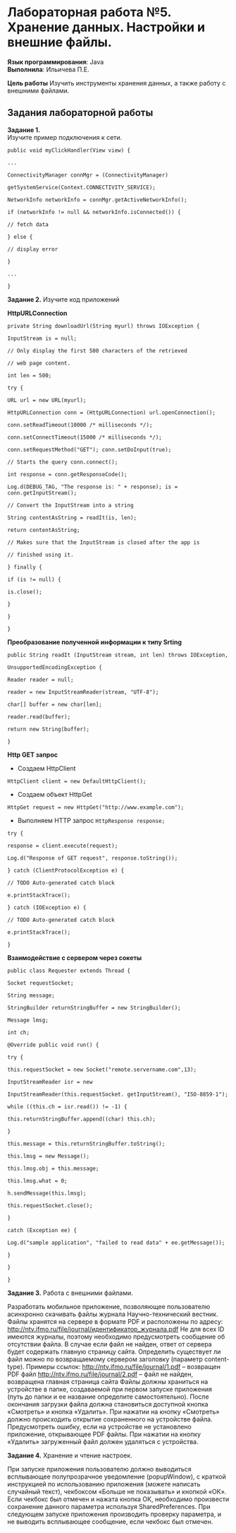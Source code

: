 # Лабораторная работа №5. Хранение данных. Настройки и внешние файлы.
**Язык программирования**: Java  
**Выполнила**: Ильичева П.Е.

**Цель работы**
Изучить инструменты хранения данных, а также работу с внешними 
файлами. 

## Задания лабораторной работы 
**Задание 1.**  
Изучите пример подключения к сети. 

`public void myClickHandler(View view) {` 

`...` 

`ConnectivityManager connMgr = (ConnectivityManager)` 

`getSystemService(Context.CONNECTIVITY_SERVICE);` 

`NetworkInfo networkInfo = connMgr.getActiveNetworkInfo();`

`if (networkInfo != null && networkInfo.isConnected()) {`

`// fetch data` 

`} else {`

`// display error` 

`}`

`...` 

`}`

**Задание 2.**
Изучите код приложений 

**HttpURLConnection**

`private String downloadUrl(String myurl) throws IOException {`

`InputStream is = null;`

`// Only display the first 500 characters of the retrieved` 

`// web page content.` 

`int len = 500;` 

`try {`

`URL url = new URL(myurl);` 

`HttpURLConnection conn = (HttpURLConnection) url.openConnection();`

`conn.setReadTimeout(10000 /* milliseconds */);` 

`conn.setConnectTimeout(15000 /* milliseconds */);` 

`conn.setRequestMethod("GET"); conn.setDoInput(true);`

`// Starts the query conn.connect();` 

`int response = conn.getResponseCode();` 

`Log.d(DEBUG_TAG, "The response is: " + response); is = conn.getInputStream();` 

`// Convert the InputStream into a string` 

`String contentAsString = readIt(is, len);` 

`return contentAsString;` 

`// Makes sure that the InputStream is closed after the app is` 

`// finished using it.` 

`} finally {`

`if (is != null) {` 

`is.close();` 

`}` 

`}` 

`}`

**Преобразование полученной информации к типу Srting**

`public String readIt (InputStream stream, int len) throws IOException,` 

`UnsupportedEncodingException {` 

`Reader reader = null; `

`reader = new InputStreamReader(stream, "UTF-8");` 

`char[] buffer = new char[len];`

`reader.read(buffer);`

`return new String(buffer);` 

`}`

**Http GET запрос**

- Создаем HttpClient 

`HttpClient client = new DefaultHttpClient();` 

- Создаем объект HttpGet 

`HttpGet request = new HttpGet("http://www.example.com");` 

- Выполняем HTTP запрос 
`HttpResponse response;`

`try {` 

`response = client.execute(request);` 

`Log.d("Response of GET request", response.toString());` 

`} catch (ClientProtocolException e) {` 

`// TODO Auto-generated catch block` 

`e.printStackTrace();` 

`} catch (IOException e) {`

`// TODO Auto-generated catch block` 

`e.printStackTrace();` 

`}` 

**Взаимодействие с сервером через сокеты**

`public class Requester extends Thread {` 

`Socket requestSocket;` 

`String message;` 

`StringBuilder returnStringBuffer = new StringBuilder();` 

`Message lmsg;` 

`int ch;` 

`@Override public void run() {` 

`try {` 

`this.requestSocket = new Socket("remote.servername.com",13);` 

`InputStreamReader isr = new` 

`InputStreamReader(this.requestSocket. getInputStream(), "ISO-8859-1");` 

`while ((this.ch = isr.read()) != -1) {` 

`this.returnStringBuffer.append((char) this.ch);` 

`}` 

`this.message = this.returnStringBuffer.toString();` 

`this.lmsg = new Message();` 

`this.lmsg.obj = this.message;` 

`this.lmsg.what = 0;` 

`h.sendMessage(this.lmsg);` 

`this.requestSocket.close();` 

`}` 

`catch (Exception ee) {` 

`Log.d("sample application", "failed to read data" + ee.getMessage());` 

`}` 

`}` 

`}`

**Задание 3.** Работа с внешними файлами.

Разработать мобильное приложение, позволяющее пользователю асинхронно скачивать файлы журнала Научно-технический вестник. 
Файлы хранятся на сервере в формате PDF и расположены по адресу: http://ntv.ifmo.ru/file/journal/идентификатор_журнала.pdf 
Не для всех ID имеются журналы, поэтому необходимо предусмотреть сообщение об отсутствии файла. В случае если файл не найден, 
ответ от сервера будет содержать главную страницу сайта. 
Определить существует ли файл можно по возвращаемому сервером заголовку (параметр content-type). 
Примеры ссылок: 
http://ntv.ifmo.ru/file/journal/1.pdf – возвращен PDF файл 
http://ntv.ifmo.ru/file/journal/2.pdf – файл не найден, возвращена главная страница сайта 
Файлы должны храниться на устройстве в папке, создаваемой при первом запуске приложения (путь до папки и ее название определите самостоятельно). 
После окончания загрузки файла должна становиться доступной кнопка «Смотреть» и кнопка «Удалить». 
При нажатии на кнопку «Смотреть» должно происходить открытие сохраненного на устройстве файла.
Предусмотреть ошибку, если на устройстве не установлено приложение, открывающее PDF файлы. 
При нажатии на кнопку «Удалить» загруженный файл должен удаляться с устройства.



**Задание 4.** Хранение и чтение настроек.

При запуске приложения пользователю должно выводиться всплывающее полупрозрачное уведомление (popupWindow),
с краткой инструкцией по использованию приложения (можете написать случайный текст),
чекбоксом «Больше не показывать» и кнопкой «ОК».
Если чекбокс был отмечен и нажата кнопка ОК, необходимо произвести сохранение данного параметра используя SharedPreferences.
При следующем запуске приложения производить проверку параметра, и не выводить всплывающее сообщение, если чекбокс был отмечен.


